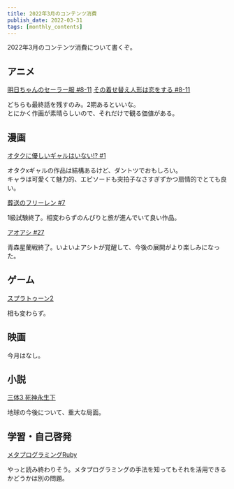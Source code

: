 ```yaml
---
title: 2022年3月のコンテンツ消費
publish_date: 2022-03-31
tags: [monthly_contents]
---
```


2022年3月のコンテンツ消費について書くぞ。

## アニメ

[明日ちゃんのセーラー服 #8-11](https://annict.com/works/8179)
[その着せ替え人形は恋をする #8-11](https://annict.com/works/8365)

どちらも最終話を残すのみ。2期あるといいな。  
とにかく作画が素晴らしいので、それだけで観る価値がある。


## 漫画

[オタクに優しいギャルはいない!? #1](https://amzn.to/3KuqapM)

オタクxギャルの作品は結構あるけど、ダントツでおもしろい。  
キャラは可愛くて魅力的、エピソードも突拍子なさすぎずかつ扇情的でとても良い。

[葬送のフリーレン #7](https://amzn.to/37y1k9M)

1級試験終了。相変わらずのんびりと旅が進んでいて良い作品。

[アオアシ #27](https://amzn.to/3JlanrS)

青森星蘭戦終了。いよいよアシトが覚醒して、今後の展開がより楽しみになった。


## ゲーム

[スプラトゥーン2](https://amzn.to/3febU6I)

相も変わらず。


## 映画

今月はなし。


## 小説

[三体3 死神永生下](https://amzn.to/3usbn9e)

地球の今後について、重大な局面。


## 学習・自己啓発

[メタプログラミングRuby](https://amzn.to/3IOjq5h)

やっと読み終わりそう。メタプログラミングの手法を知ってもそれを活用できるかどうかは別の問題。
